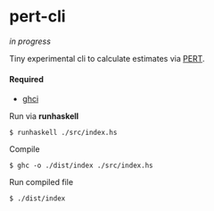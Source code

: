 # pert-cli

*in progress*

Tiny experimental cli to calculate estimates via [PERT](https://de.wikipedia.org/wiki/Program_evaluation_and_review_technique).

#### Required
* [ghci](https://www.haskell.org/platform/)

Run via **runhaskell**
```
$ runhaskell ./src/index.hs
```

Compile
```
$ ghc -o ./dist/index ./src/index.hs
```

Run compiled file
```
$ ./dist/index
```